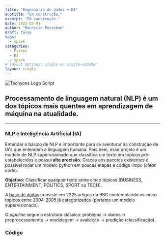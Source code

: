 ```yaml
---
title: "Engenharia de dados + BI"
subtitle: "Em construção."
excerpt: "Em construção."
date: 2023-07-01
author: "Mauricio Pozzebon"
draft: false
tags:
  - spark
categories:
  - Python
  - BI
  - Spark
# layout options: single or single-sidebar
layout: single
---
```


<!--{{< here >}}-->

![Tachyons Logo Script](tachyons-logo-script.png)

## Processamento de linguagem natural (NLP) é um dos tópicos mais quentes em aprendizagem de máquina na atualidade.

---

### NLP e Inteligência Artificial (IA)

Entender o básico de NLP é importante para se aventurar na construção de IA's que entendem a linguagem humana. Pois bem, esse projeto é um modelo de NLP supervisionado que classifica um texto em tópicos pré-estabelecidos e possui **alta precisão.** Graças aos pacotes existentes é possível rodar um modelo python em poucas etapas e código limpo (*clean code*).

**Objetivo:** Classificar qualquer texto entre cinco tópicos (BUSINESS, ENTERTAINMENT, POLITICS, SPORT ou TECH).

A [base de dados](http://mlg.ucd.ie/datasets/bbc.html) consiste em 2225 artigos da BBC contemplando os cinco tópicos entre 2004-2005 já categorizados (portanto um modelo supervisionado).

O *pipeline* segue a estrutura clássica: problema &#x2192; dados &#x2192; preprocessamento &#x2192; modelagem &#x2192; avaliação &#x2192; predição (classificação).


### Código


